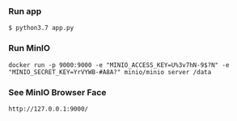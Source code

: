 ### Run app
    $ python3.7 app.py
### Run MinIO
    docker run -p 9000:9000 -e "MINIO_ACCESS_KEY=U%3v7hN-9$?N" -e "MINIO_SECRET_KEY=YrVYWB-#A8A?" minio/minio server /data
### See MinIO Browser Face
    http://127.0.0.1:9000/